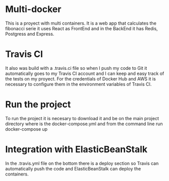 # Multi-docker

This is a proyect with multi containers. It is a web app that calculates the fibonacci serie it uses React as FrontEnd and in the BackEnd it has Redis, Postgress and Express.

# Travis CI
It also was build with a .travis.ci file so when I push my code to Git it automatically goes to my Travis CI account and I can keep and easy track of the tests on my proyect.
For the credentials of Docker Hub and AWS it is necessary to configure them in the environment variables of Travis CI.

# Run the project 
To run the project it is necesary to download it and be on the main project directory where is the docker-compose.yml and from the command line run docker-compose up

# Integration with ElasticBeanStalk
In the .travis.yml file on the bottom there is a deploy section so Travis can automatically push the code and ElasticBeanStalk can deploy the containers.
